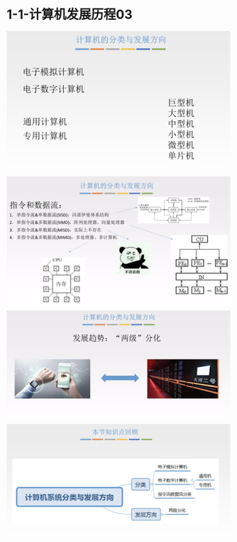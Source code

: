 # 1-1-计算机发展历程03

![](../../.gitbook/assets/image%20%2876%29.png)

![](../../.gitbook/assets/image%20%28156%29.png)

![](../../.gitbook/assets/image%20%2847%29.png)

![](../../.gitbook/assets/image%20%28196%29.png)

